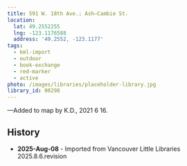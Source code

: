 ```yaml
---
title: 591 W. 18th Ave.; Ash—Cambie St.
location:
  lat: 49.2552255
  lng: -123.1176588
  address: '49.2552, -123.1177'
tags:
  - kml-import
  - outdoor
  - book-exchange
  - red-marker
  - active
photo: /images/libraries/placeholder-library.jpg
library_id: 00298
---
```

—Added to map by K.D., 2021 6 16.

## History
- **2025-Aug-08** - Imported from Vancouver Little Libraries 2025.8.6.revision
